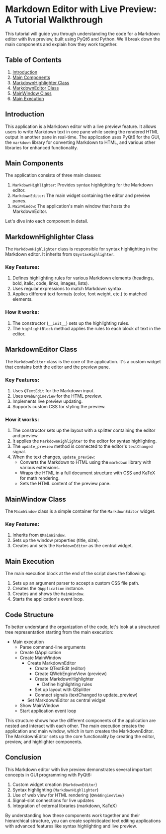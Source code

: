 # Markdown Editor with Live Preview: A Tutorial Walkthrough

This tutorial will guide you through understanding the code for a Markdown editor with live preview, built using PyQt6 and Python. We'll break down the main components and explain how they work together.

## Table of Contents

1. [Introduction](#introduction)
2. [Main Components](#main-components)
3. [MarkdownHighlighter Class](#markdownhighlighter-class)
4. [MarkdownEditor Class](#markdowneditor-class)
5. [MainWindow Class](#mainwindow-class)
6. [Main Execution](#main-execution)

## Introduction

This application is a Markdown editor with a live preview feature. It allows users to write Markdown text in one pane while seeing the rendered HTML output in another pane in real-time. The application uses PyQt6 for the GUI, the `markdown` library for converting Markdown to HTML, and various other libraries for enhanced functionality.

## Main Components

The application consists of three main classes:

1. `MarkdownHighlighter`: Provides syntax highlighting for the Markdown editor.
2. `MarkdownEditor`: The main widget containing the editor and preview panes.
3. `MainWindow`: The application's main window that hosts the MarkdownEditor.

Let's dive into each component in detail.

## MarkdownHighlighter Class

The `MarkdownHighlighter` class is responsible for syntax highlighting in the Markdown editor. It inherits from `QSyntaxHighlighter`.

### Key Features:

1. Defines highlighting rules for various Markdown elements (headings, bold, italic, code, links, images, lists).
2. Uses regular expressions to match Markdown syntax.
3. Applies different text formats (color, font weight, etc.) to matched elements.

### How it works:

1. The constructor (`__init__`) sets up the highlighting rules.
2. The `highlightBlock` method applies the rules to each block of text in the editor.

## MarkdownEditor Class

The `MarkdownEditor` class is the core of the application. It's a custom widget that contains both the editor and the preview pane.

### Key Features:

1. Uses `QTextEdit` for the Markdown input.
2. Uses `QWebEngineView` for the HTML preview.
3. Implements live preview updating.
4. Supports custom CSS for styling the preview.

### How it works:

1. The constructor sets up the layout with a splitter containing the editor and preview.
2. It applies the `MarkdownHighlighter` to the editor for syntax highlighting.
3. The `update_preview` method is connected to the editor's `textChanged` signal.
4. When the text changes, `update_preview`:
   - Converts the Markdown to HTML using the `markdown` library with various extensions.
   - Wraps the HTML in a full document structure with CSS and KaTeX for math rendering.
   - Sets the HTML content of the preview pane.

## MainWindow Class

The `MainWindow` class is a simple container for the `MarkdownEditor` widget.

### Key Features:

1. Inherits from `QMainWindow`.
2. Sets up the window properties (title, size).
3. Creates and sets the `MarkdownEditor` as the central widget.

## Main Execution

The main execution block at the end of the script does the following:

1. Sets up an argument parser to accept a custom CSS file path.
2. Creates the `QApplication` instance.
3. Creates and shows the `MainWindow`.
4. Starts the application's event loop.

## Code Structure

To better understand the organization of the code, let's look at a structured tree representation starting from the main execution:

- Main execution
  - Parse command-line arguments
  - Create QApplication
  - Create MainWindow
    - Create MarkdownEditor
      - Create QTextEdit (editor)
      - Create QWebEngineView (preview)
      - Create MarkdownHighlighter
        - Define highlighting rules
      - Set up layout with QSplitter
      - Connect signals (textChanged to update_preview)
    - Set MarkdownEditor as central widget
  - Show MainWindow
  - Start application event loop

This structure shows how the different components of the application are nested and interact with each other. The main execution creates the application and main window, which in turn creates the MarkdownEditor. The MarkdownEditor sets up the core functionality by creating the editor, preview, and highlighter components.

## Conclusion

This Markdown editor with live preview demonstrates several important concepts in GUI programming with PyQt6:

1. Custom widget creation (`MarkdownEditor`)
2. Syntax highlighting (`MarkdownHighlighter`)
3. Use of web view for HTML rendering (`QWebEngineView`)
4. Signal-slot connections for live updates
5. Integration of external libraries (markdown, KaTeX)

By understanding how these components work together and their hierarchical structure, you can create sophisticated text editing applications with advanced features like syntax highlighting and live preview.
